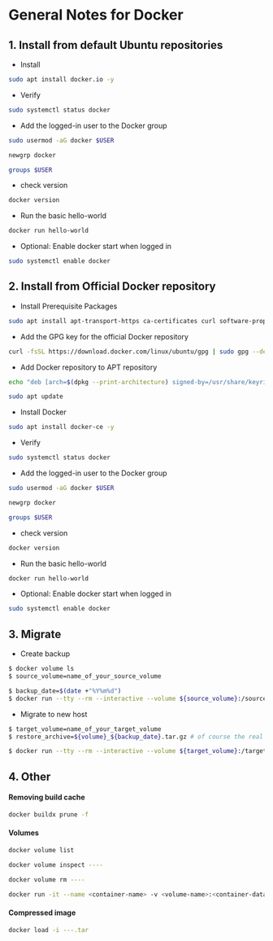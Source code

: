 # General Notes for Docker

## 1. Install from default Ubuntu repositories
- Install
```bash
sudo apt install docker.io -y
```
- Verify
```bash
sudo systemctl status docker
```
- Add the logged-in user to the Docker group
```bash
sudo usermod -aG docker $USER
```
```bash
newgrp docker
```
```bash
groups $USER
```
- check version
```bash
docker version
```
- Run the basic hello-world
```bash
docker run hello-world
```
- Optional: Enable docker start when logged in
```bash
sudo systemctl enable docker
```

## 2. Install from Official Docker repository
- Install Prerequisite Packages
```bash
sudo apt install apt-transport-https ca-certificates curl software-properties-common -y 
```
- Add the GPG key for the official Docker repository
```bash
curl -fsSL https://download.docker.com/linux/ubuntu/gpg | sudo gpg --dearmor -o /usr/share/keyrings/docker-archive-keyring.gpg
```
- Add Docker repository to APT repository
```bash
echo "deb [arch=$(dpkg --print-architecture) signed-by=/usr/share/keyrings/docker-archive-keyring.gpg] https://download.docker.com/linux/ubuntu $(lsb_release -cs) stable" | sudo tee /etc/apt/sources.list.d/docker.list > /dev/null
```
```bash
sudo apt update
```
- Install Docker
```bash
sudo apt install docker-ce -y
```
- Verify
```bash
sudo systemctl status docker
```
- Add the logged-in user to the Docker group
```bash
sudo usermod -aG docker $USER
```
```bash
newgrp docker
```
```bash
groups $USER
```
- check version
```bash
docker version
```
- Run the basic hello-world
```bash
docker run hello-world
```
- Optional: Enable docker start when logged in
```bash
sudo systemctl enable docker
```

## 3. Migrate
- Create backup
```bash
$ docker volume ls
$ source_volume=name_of_your_source_volume 

$ backup_date=$(date +"%Y%m%d")
$ docker run --tty --rm --interactive --volume ${source_volume}:/source --volume ${PWD}/archive:/backup  alpine tar czvf /backup/${source_volume}_${backup_date}.tar.gz -C /source .
```
- Migrate to new host
```bash
$ target_volume=name_of_your_target_volume
$ restore_archive=${volume}_${backup_date}.tar.gz # of course the real name without placeholders

$ docker run --tty --rm --interactive --volume ${target_volume}:/target --volume ${PWD}/archive:/backup  alpine tar xzvf /backup/${restore_archive} -C /target
```


## 4. Other

#### Removing build cache
```bash
docker buildx prune -f
```

#### Volumes
```bash
docker volume list
```
```bash
docker volume inspect ----
```
```bash
docker volume rm ----
```
```bash
docker run -it --name <container-name> -v <volume-name>:<container-data-path> <image-name> /bin/bash
```

#### Compressed image
```bash
docker load -i ---.tar
```